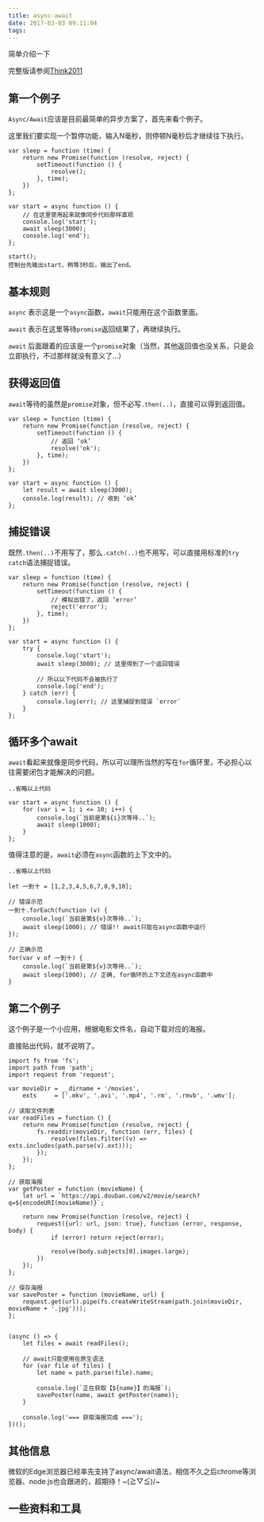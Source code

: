 ```yaml
---
title: async-await
date: 2017-03-03 09:11:04
tags:
---
```

简单介绍一下 
<!--more-->
完整版请参阅[Think2011](http://think2011.net/2015/11/09/ES7-Async-Await/)

## 第一个例子

`Async/Await`应该是目前最简单的异步方案了，首先来看个例子。

这里我们要实现一个暂停功能，输入N毫秒，则停顿N毫秒后才继续往下执行。
```
var sleep = function (time) {
    return new Promise(function (resolve, reject) {
        setTimeout(function () {
            resolve();
        }, time);
    })
};

var start = async function () {
    // 在这里使用起来就像同步代码那样直观
    console.log('start');
    await sleep(3000);
    console.log('end');
};

start();
控制台先输出start，稍等3秒后，输出了end。
```
## 基本规则

`async` 表示这是一个`async`函数，`await`只能用在这个函数里面。

`await` 表示在这里等待`promise`返回结果了，再继续执行。

`await` 后面跟着的应该是一个`promise`对象（当然，其他返回值也没关系，只是会立即执行，不过那样就没有意义了…）

## 获得返回值

`await`等待的虽然是`promise`对象，但不必写`.then(..)`，直接可以得到返回值。
```
var sleep = function (time) {
    return new Promise(function (resolve, reject) {
        setTimeout(function () {
            // 返回 ‘ok’
            resolve('ok');
        }, time);
    })
};

var start = async function () {
    let result = await sleep(3000);
    console.log(result); // 收到 ‘ok’
};
```

## 捕捉错误

既然`.then(..)`不用写了，那么`.catch(..)`也不用写，可以直接用标准的`try catch`语法捕捉错误。
```
var sleep = function (time) {
    return new Promise(function (resolve, reject) {
        setTimeout(function () {
            // 模拟出错了，返回 ‘error’
            reject('error');
        }, time);
    })
};

var start = async function () {
    try {
        console.log('start');
        await sleep(3000); // 这里得到了一个返回错误
        
        // 所以以下代码不会被执行了
        console.log('end');
    } catch (err) {
        console.log(err); // 这里捕捉到错误 `error`
    }
};
```
## 循环多个await

`await`看起来就像是同步代码，所以可以理所当然的写在`for`循环里，不必担心以往需要闭包才能解决的问题。
```
..省略以上代码

var start = async function () {
    for (var i = 1; i <= 10; i++) {
        console.log(`当前是第${i}次等待..`);
        await sleep(1000);
    }
};
```
值得注意的是，`await`必须在`async`函数的上下文中的。
```
..省略以上代码

let 一到十 = [1,2,3,4,5,6,7,8,9,10];

// 错误示范
一到十.forEach(function (v) {
    console.log(`当前是第${v}次等待..`);
    await sleep(1000); // 错误!! await只能在async函数中运行
});

// 正确示范
for(var v of 一到十) {
    console.log(`当前是第${v}次等待..`);
    await sleep(1000); // 正确, for循环的上下文还在async函数中
}
```
## 第二个例子

这个例子是一个小应用，根据电影文件名，自动下载对应的海报。



直接贴出代码，就不说明了。
```
import fs from 'fs';
import path from 'path';
import request from 'request';

var movieDir = __dirname + '/movies',
    exts     = ['.mkv', '.avi', '.mp4', '.rm', '.rmvb', '.wmv'];

// 读取文件列表
var readFiles = function () {
    return new Promise(function (resolve, reject) {
        fs.readdir(movieDir, function (err, files) {
            resolve(files.filter((v) => exts.includes(path.parse(v).ext)));
        });
    });
};

// 获取海报
var getPoster = function (movieName) {
    let url = `https://api.douban.com/v2/movie/search?q=${encodeURI(movieName)}`;

    return new Promise(function (resolve, reject) {
        request({url: url, json: true}, function (error, response, body) {
            if (error) return reject(error);

            resolve(body.subjects[0].images.large);
        })
    });
};

// 保存海报
var savePoster = function (movieName, url) {
    request.get(url).pipe(fs.createWriteStream(path.join(movieDir, movieName + '.jpg')));
};


(async () => {
    let files = await readFiles();

    // await只能使用在原生语法
    for (var file of files) {
        let name = path.parse(file).name;

        console.log(`正在获取【${name}】的海报`);
        savePoster(name, await getPoster(name));
    }

    console.log('=== 获取海报完成 ===');
})();
```
## 其他信息

微软的Edge浏览器已经率先支持了async/await语法，相信不久之后chrome等浏览器、node.js也会跟进的，超期待！~(≧▽≦)/~

## 一些资料和工具
